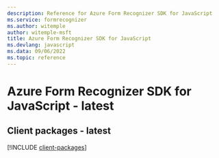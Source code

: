 ```yaml
---
description: Reference for Azure Form Recognizer SDK for JavaScript
ms.service: formrecognizer
ms.author: witemple
author: witemple-msft
title: Azure Form Recognizer SDK for JavaScript
ms.devlang: javascript
ms.data: 09/06/2022
ms.topic: reference
---
```

# Azure Form Recognizer SDK for JavaScript - latest

## Client packages - latest
[!INCLUDE [client-packages](form-recognizer-client-index.md)]